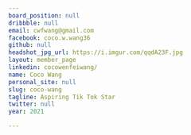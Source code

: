 ```yaml
---
board_position: null
dribbble: null
email: cwfwang@gmail.com
facebook: coco.w.wang36
github: null
headshot_jpg_url: https://i.imgur.com/qqdA23F.jpg
layout: member_page
linkedin: cocowenfeiwang/
name: Coco Wang
personal_site: null
slug: coco-wang
tagline: Aspiring Tik Tok Star
twitter: null
year: 2021

---
```

